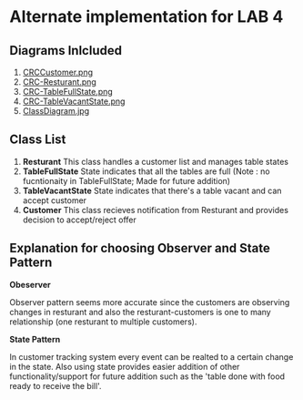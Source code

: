 # Alternate implementation for LAB 4

## Diagrams Inlcluded

1. [CRCCustomer.png](CRCCustomer.png)
2. [CRC-Resturant.png](CRC-Resturant.png)
3. [CRC-TableFullState.png](CRC-TableFullState.png)
4. [CRC-TableVacantState.png](CRC-TableVacantState.png)
5. [ClassDiagram.jpg](ClassDiagram.jpg)


## Class List

1. **Resturant** This class handles a customer list and manages table states
2. **TableFullState** State indicates that all the tables are full (Note : no fucntionaity in TableFullState; Made for future addition)
3. **TableVacantState** State indicates that there's a table vacant and can accept customer
4. **Customer** This class recieves notification from Resturant and provides decision to accept/reject offer

## Explanation for choosing Observer and State Pattern

**Obeserver** 

Observer pattern seems more accurate since the customers are observing changes in resturant and also the resturant-customers is one to many relationship (one resturant to multiple customers).


**State Pattern**

In customer tracking system every event can be realted to a certain change in the state. Also using state provides easier addition of other functionality/support for future addition such as the 'table done with food ready to receive the bill'. 
